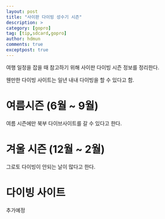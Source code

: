 ```yaml
---
layout: post
title: "사이판 다이빙 성수기 시즌"
description: >
category: [gopro]
tag: [tip,sdcard,gopro]
author: hdmun
comments: true
exceptpost: true
---
```


여행 일정을 잡을 때 참고하기 위해 사이판 다이빙 시즌 정보를 정리한다.

웬만한 다이빙 사이트는 일년 내내 다이빙을 할 수 있다고 함.

# 여름시즌 (6월 ~ 9월)

여름 시즌에만 북부 다이브사이트를 갈 수 있다고 한다.

# 겨울 시즌 (12월 ~ 2월)

그로토 다이빙이 안되는 날이 많다고 한다.

# 다이빙 사이트

추가예정
